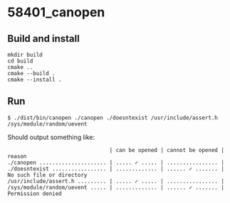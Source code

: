 # 58401_canopen

## Build and install

```shell
mkdir build
cd build
cmake ..
cmake --build .
cmake --install .
```

## Run

```shell
$ ./dist/bin/canopen ./canopen ./doesntexist /usr/include/assert.h /sys/module/random/uevent
```

Should output something like:

```text
                                | can be opened | cannot be opened | reason
./canopen ..................... | ..... ✓ ..... | ................ |
./doesntexist ................. | ............. | ...... ✓ ....... | No such file or directory
/usr/include/assert.h ......... | ..... ✓ ..... | ................ |
/sys/module/random/uevent ..... | ............. | ...... ✓ ....... | Permission denied
```
